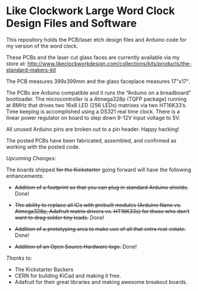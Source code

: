 # Like Clockwork Large Word Clock Design Files and Software

This repository holds the PCB/laser etch design files and Arduino code for my version of the word clock.

These PCBs and the laser cut glass faces are currently available via my store at: http://www.likeclockworkdesign.com/collections/kits/products/the-standard-makers-kit

The PCB measures 399x399mm and the glass faceplace measures 17"x17".

The PCBs are Arduino compatible and it runs the “Arduino on a breadboard” bootloader. The microcontroller is a Atmega328p (TQFP package) running at 8MHz that drives two 16x8 LED (256 LEDs) matrixes via two HT16K33’s. Time keeping is accomplished using a DS321 real time clock.  There is a linear power regulator on board to step down 9-12V input voltage to 5V. 

All unused Arduino pins are broken out to a pin header. Happy hacking!

The posted PCBs have been fabricated, assembled, and confirmed as working with the posted code.

*Upcoming Changes:*

The boards shipped ~~for the Kickstarter~~ going forward will have the following enhancements:
+ ~~Addition of a footprint so that you can plug in standard Arduino shields.~~ Done!

+ ~~The ability to replace all ICs with prebuilt modules (Arduino Nano vs. Atmega328p, Adafruit matrix drivers vs. HT16K33s) for those who don’t want to drag solder tiny leads.~~ Done!

+ ~~Addition of a prototyping area to make use of all that extra real-estate.~~ Done!

+ ~~Addition of an Open Source Hardware logo.~~ Done!

*Thanks to:*

+ The Kickstarter Backers
+ CERN for building KiCad and making it free.
+ Adafruit for their great libraries and making awesome breakout boards.
